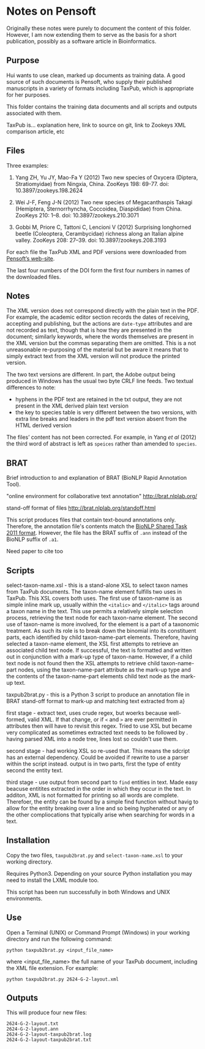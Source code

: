 Notes on Pensoft
================

Originally these notes were purely to document the content of this folder. However, I am now extending them to serve as the basis for a short publication, possibly as a software article in Bioinformatics.

Purpose
-------

Hui wants to use clean, marked up documents as training data. A good source of such documents is Pensoft, who supply their published manuscripts in a variety of formats including TaxPub, which is appropriate for her purposes.

This folder contains the training data documents and all scripts and outputs associated with them.

TaxPub is… explanation here, link to source on git, link to Zookeys XML comparison article, etc

Files
-----

Three examples:

1. Yang ZH, Yu JY, Mao-Fa Y (2012) Two new species of Oxycera (Diptera, Stratiomyidae) from Ningxia, China. ZooKeys 198: 69-77. doi: 10.3897/zookeys.198.2624

2. Wei J-F, Feng J-N (2012) Two new species of Megacanthaspis Takagi (Hemiptera, Sternorrhyncha, Coccoidea, Diaspididae) from China. ZooKeys 210: 1–8. doi: 10.3897/zookeys.210.3071

3. Gobbi M, Priore C, Tattoni C, Lencioni V (2012) Surprising longhorned beetle (Coleoptera, Cerambycidae) richness along an Italian alpine valley. ZooKeys 208: 27–39. doi: 10.3897/zookeys.208.3193

For each file the TaxPub XML and PDF versions were downloaded from [Pensoft’s web-site](http://www.pensoft.net/).

The last four numbers of the DOI form the first four numbers in names of the downloaded files.

Notes
-----

The XML version does not correspond directly with the plain text in the PDF. For example, the academic editor section records the dates of  receiving, accepting and publishing, but the actions are `date-type` attributes and are not recorded as text, though that is how they are presented in the document; similarly keywords, where the words themselves are present in the XML version but the commas separating them are omitted. This is a not unreasonable re-purposing of the material but be aware it means that to simply extract text from the XML version will not produce the printed version.

The two text versions are different. In part, the Adobe output being produced in Windows has the usual two byte CRLF line feeds. Two textual differences to  note:

- hyphens in the PDF text are retained in the txt output, they are not present in the XML derived plain text version
- the key to species table is very different between the two versions, with extra line breaks and leaders in the pdf text version absent from the HTML derived version

The files’ content has not been corrected. For example, in Yang _et al_ (2012) the third word of abstract is left as `speices` rather than amended to `species`.

BRAT
----

Brief introduction to and explanation of BRAT (BioNLP Rapid Annotation Tool).

"online environment for collaborative text annotation" http://brat.nlplab.org/

stand-off format of files http://brat.nlplab.org/standoff.html

This script produces files that contain text-bound annotations only. Therefore, the annotation file's contents match the [BioNLP Shared Task 2011 format](http://2011.bionlp-st.org/home/file-formats). However, the file has the BRAT suffix of `.ann` instead of the BioNLP suffix of `.a1`.

Need paper to cite too

Scripts
-------

select-taxon-name.xsl - this is a stand-alone XSL to select taxon names from TaxPub documents. The taxon-name element fulfills two uses in TaxPub.  This XSL covers both uses. The first use of taxon-name is as simple inline mark up, usually within the `<italic>` and `</italic>` tags around a taxon name in the text. This use permits a relatively simple selection process, retrieving the text node for each taxon-name element. The second use of taxon-name is more involved, for the element is a part of a taxonomic treatment. As such its role is to break down the binomial into its constituent parts, each identified by child taxon-name-part elements. Therefore, having selected a taxon-name element, the XSL first attempts to retrieve an associated child text node. If successful, the text is formatted and written out in conjunction with a mark-up type of taxon-name. However, if a child text node is not found then the XSL attempts to retrieve child taxon-name-part nodes, using the taxon-name-part attribute as the mark-up type and the contents of the taxon-name-part elements child text node as the mark-up text.

taxpub2brat.py - this is a Python 3 script to produce an annotation file in BRAT stand-off format to mark-up and matching text extracted from a}

first stage - extract text, uses crude regex, but woerks because well-formed, valid XML. If that change, or if `<` and `>` are ever permitted in attributes then will have to revisit this regex. Tried to use XSL but became very complicated as sometimes extracted text needs to be followed by . having parsed XML into a node tree, lines lost so couldn't use them.

second stage - had working XSL so re-used that. This means the sdcript has an external dependency. Could be avoided if rewrite to use a parser within the script instead. output is in two parts, first the type of entity second the entity text.

third stage - use output from second part to `find` entities in text. Made easy beacuse entitites extracted in the order in which they occur in the text. In additon, XML is not formatted for printing so all words are complete. Therefoer, the entity can be found by a simple find function without havig to allow for the entity breaking over a line and so being hyphenated or any of the other compliocations that typically arise when searching for words in a text.



Installation
------------

Copy the two files, `taxpub2brat.py` and `select-taxon-name.xsl` to your working directory.

Requires Python3. Depending on your source Python installation you may need to install the LXML module too.

This script has been run successfully in both Windows and UNIX environments.

Use
---

Open a Terminal (UNIX) or Command Prompt (Windows) in your working directory and run the following command:

    python taxpub2brat.py <input_file_name>

where <input_file_name> the full name of your TaxPub document, including the XML file extension. For example:

    python taxpub2brat.py 2624-G-2-layout.xml

Outputs
-------

This will produce four new files:

    2624-G-2-layout.txt
    2624-G-2-layout.ann
    2624-G-2-layout-taxpub2brat.log
    2624-G-2-layout-taxpub2brat.txt
